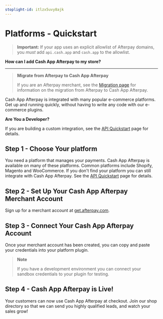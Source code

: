 ```yaml
---
stoplight-id: itlzx5uvy8ajk
---
```


# Platforms - Quickstart

<!-- theme: warning -->
> **Important:** If your app uses an explicit allowlist of Afterpay domains, you *must* add `api.cash.app` and `cash.app` to the allowlist. 
>


**How can I add Cash App Afterpay to my store?**

---

<!-- theme: info -->
>**Migrate from Afterpay to Cash App Afterpay**
> 
> If you are an Afterpay merchant, see the [Migration page](../MIGRATION/migration-main-page.md) for information on the migration from Afterpay to Cash App Afterpay.

Cash App Afterpay is integrated with many popular e-commerce platforms. Get up and running quickly, without having to write any code with our e-commerce plugins.

**Are You a Developer?** 

If you are building a custom integration, see the [API Quickstart](../API-DEVELOPMENT/API-Quickstart.md) page for details.

## Step 1 - Choose Your platform

You need a platform that manages your payments. Cash App Afterpay is available on many of these platforms. Common platforms include Shopify, Magento and WooCommerce. If you don't find your platform you can still integrate with Cash App Afterpay. See the [API Quickstart](../API-DEVELOPMENT/API-Quickstart.md) page for details.

## Step 2 - Set Up Your Cash App Afterpay Merchant Account

Sign up for a merchant account at [get.afterpay.com](https://get.afterpay.com/app/).

## Step 3 - Connect Your Cash App Afterpay Account

Once your merchant account has been created, you can copy and paste your credentials into your platform plugin. 

<!-- theme: info-->
> **Note**
>
> If you have a development environment you can connect your sandbox credentials to your plugin for testing.

## Step 4 - Cash App Afterpay is Live!

Your customers can now use Cash App Afterpay at checkout. Join our shop directory so that we can send you highly qualified leads, and watch your sales grow!
